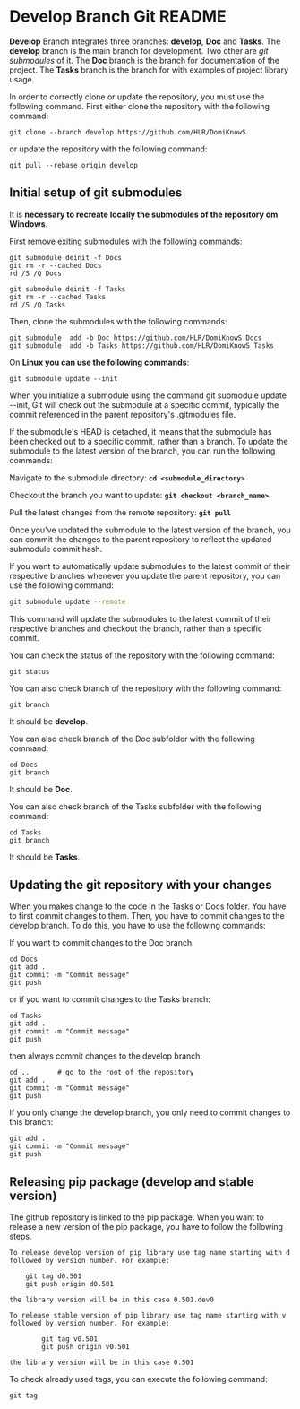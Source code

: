 # Develop Branch Git README

**Develop** Branch integrates three branches: **develop**, **Doc** and **Tasks**. The **develop** branch is the main branch for development. Two other are _git submodules_ of it. The **Doc** branch is the branch for documentation of the project. The **Tasks** branch is the branch for with examples of project library usage.

In order to correctly clone or update the repository, you must use the following command.
First either clone the repository with the following command:

    git clone --branch develop https://github.com/HLR/DomiKnowS

or update the repository with the following command:

    git pull --rebase origin develop

## Initial setup of git submodules

It is **necessary to recreate locally the submodules of the repository om Windows**. 

First remove exiting submodules with the following commands:

    git submodule deinit -f Docs
    git rm -r --cached Docs
    rd /S /Q Docs

    git submodule deinit -f Tasks
    git rm -r --cached Tasks
    rd /S /Q Tasks

Then, clone the submodules with the following commands:

    git submodule  add -b Doc https://github.com/HLR/DomiKnowS Docs
    git submodule  add -b Tasks https://github.com/HLR/DomiKnowS Tasks

On **Linux you can use the following commands**:

    git submodule update --init
    
When you initialize a submodule using the command git submodule update --init, Git will check out the submodule at a specific commit, typically the commit referenced in the parent repository's .gitmodules file.

If the submodule's HEAD is detached, it means that the submodule has been checked out to a specific commit, rather than a branch. To update the submodule to the latest version of the branch, you can run the following commands:

Navigate to the submodule directory: **`cd <submodule_directory>`**

Checkout the branch you want to update: **`git checkout <branch_name>`**

Pull the latest changes from the remote repository: **`git pull`**

Once you've updated the submodule to the latest version of the branch, you can commit the changes to the parent repository to reflect the updated submodule commit hash.

If you want to automatically update submodules to the latest commit of their respective branches whenever you update the parent repository, you can use the following command:

```bash
git submodule update --remote
```
This command will update the submodules to the latest commit of their respective branches and checkout the branch, rather than a specific commit.

You can check the status of the repository with the following command:

    git status

You can also check branch of the repository with the following command:

    git branch
It should be **develop**.

You can also check branch of the Doc subfolder with the following command:

    cd Docs
    git branch 
It should be **Doc**.

You can also check branch of the Tasks subfolder with the following command:

    cd Tasks
    git branch
It should be **Tasks**.

## Updating the git repository with your changes

When you makes change to the code in the Tasks or Docs folder. You have to first commit changes to them. Then, you have to commit changes to the develop branch. To do this, you have to use the following commands:

If you want to commit changes to the Doc branch:

    cd Docs
    git add .
    git commit -m "Commit message"
    git push

or  if you want to commit changes to the Tasks branch:

    cd Tasks
    git add .
    git commit -m "Commit message"
    git push

then always commit changes to the develop branch:

    cd ..       # go to the root of the repository
    git add .
    git commit -m "Commit message"
    git push

If you only change the develop branch, you only need to commit changes to this branch:

    git add .
    git commit -m "Commit message"
    git push

## Releasing pip package (develop and stable version)

The github repository is linked to the pip package. When you want to release a new version of the pip package, you have to follow the following steps.

    To release develop version of pip library use tag name starting with d followed by version number. For example:

        git tag d0.501
        git push origin d0.501

    the library version will be in this case 0.501.dev0

    To release stable version of pip library use tag name starting with v followed by version number. For example:
        
            git tag v0.501
            git push origin v0.501

    the library version will be in this case 0.501

To check already used tags, you can execute the following command:

    git tag
